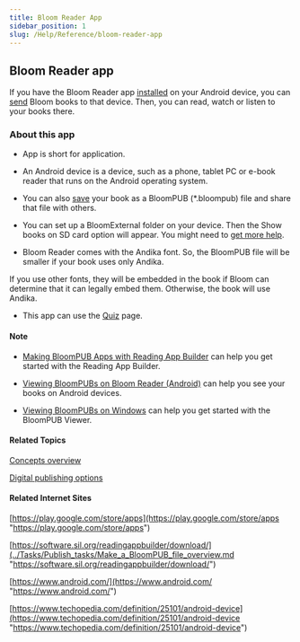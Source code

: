 ```yaml
---
title: Bloom Reader App
sidebar_position: 1
slug: /Help/Reference/bloom-reader-app
---
```


## Bloom Reader app

If you have the Bloom Reader app [installed](../Tasks/Publish_tasks/Install_Bloom_Reader_app.md) on your Android device, you can [send](../Tasks/Publish_tasks/Share_your_BloomPUB_file.md) Bloom books to that device. Then, you can read, watch or listen to your books there.

### About this app

-   App is short for application.
    
-   An Android device is a device, such as a phone, tablet PC or e-book reader that runs on the Android operating system.
    
-   You can also [save](../Tasks/Publish_tasks/Share_your_BloomPUB_file.md) your book as a BloomPUB (\*.bloompub) file and share that file with others.
    
-   You can set up a BloomExternal folder on your device. Then the Show books on SD card option will appear. You might need to [get more help](../Overview/Get_More_Help.md).
    
-   Bloom Reader comes with the Andika font. So, the BloomPUB file will be smaller if your book uses only Andika.
    

If you use other fonts, they will be embedded in the book if Bloom can determine that it can legally embed them. Otherwise, the book will use Andika.

-   This app can use the [Quiz](QuizPage.md) page.
    

#### Note

-   [Making BloomPUB Apps with Reading App Builder](../Tasks/Publish_tasks/Making_BloomPUB_Apps_with_Reading_App_Builder.md) can help you get started with the Reading App Builder.
    
-   [Viewing BloomPUBs on Bloom Reader (Android)](../Tasks/Publish_tasks/Make_a_BloomPUB_file_overview.md) can help you see your books on Android devices.
    
-   [Viewing BloomPUBs on Windows](../Tasks/Publish_tasks/Viewing_BloomPUBs_on_Windows.md) can help you get started with the BloomPUB Viewer.
    

#### Related Topics

[Concepts overview](Concepts_overview.md)

[Digital publishing options](../Tasks/Publish_tasks/Digital_publishing_options.md)

#### Related Internet Sites

[https://play.google.com/store/apps](https://play.google.com/store/apps "https://play.google.com/store/apps")

[https://software.sil.org/readingappbuilder/download/](../Tasks/Publish_tasks/Make_a_BloomPUB_file_overview.md "https://software.sil.org/readingappbuilder/download/")

[https://www.android.com/](https://www.android.com/ "https://www.android.com/")

[https://www.techopedia.com/definition/25101/android-device](https://www.techopedia.com/definition/25101/android-device "https://www.techopedia.com/definition/25101/android-device")